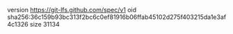 version https://git-lfs.github.com/spec/v1
oid sha256:36c159b93bc313f2bc6c0ef81916b06ffab45102d275f403215da1e3af4c1326
size 31134
